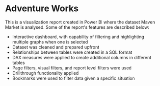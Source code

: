 # Adventure Works 

This is a visualization report created in Power BI where the dataset Maven Market is analysed. 
Some of the report's features are described below:

- Interactive dashboard, with capability of filtering and highlighting multiple graphs when one is selected
- Dataset was cleaned and prepared upfront
- Relationships between tables were created in a SQL format
- DAX measures were applied to create additional columns in different tables
- Page filters, visual filters, and report level filters were used
- Drillthrough functionality applied
- Bookmarks were used to filter data given a specific situation
